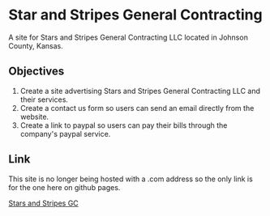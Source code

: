 # Star and Stripes General Contracting
A site for Stars and Stripes General Contracting LLC located in Johnson County, Kansas.

## Objectives
1. Create a site advertising Stars and Stripes General Contracting LLC and their services.
2. Create a contact us form so users can send an email directly from the website.
3. Create a link to paypal so users can pay their bills through the company's paypal service.

## Link
This site is no longer being hosted with a .com address so the only link is for the one here on github pages.

[Stars and Stripes GC](https://amcnulty.github.io/ "Kansas City Construction, Landscaping, and Lawn Care")